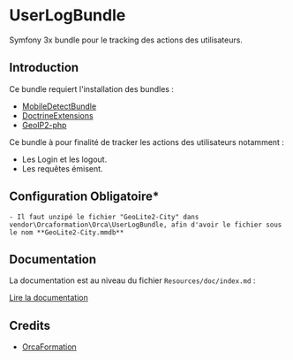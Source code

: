# UserLogBundle

Symfony 3x bundle pour le tracking des actions des utilisateurs.

Introduction
------------

Ce bundle requiert l'installation des bundles : 
- [MobileDetectBundle](https://github.com/suncat2000/MobileDetectBundle)
- [DoctrineExtensions](https://github.com/beberlei/DoctrineExtensions)
- [GeoIP2-php](https://github.com/maxmind/GeoIP2-php)

Ce bundle à pour finalité de tracker les actions des utilisateurs notamment : 
- Les Login et les logout.
- Les requêtes émisent.
## Configuration Obligatoire*

	- Il faut unzipé le fichier "GeoLite2-City" dans vendor\Orcaformation\Orca\UserLogBundle, afin d'avoir le fichier sous le nom **GeoLite2-City.mmdb**

## Documentation

La documentation est au niveau du fichier `Resources/doc/index.md` :

[Lire la documentation](https://github.com/orcaformation/userLogBundle/blob/master/Resources/doc/index.md)

## Credits

- [OrcaFormation](https://github.com/orcaformation)
